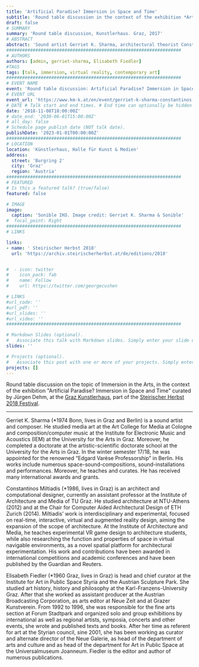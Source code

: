 ```yaml
---
title: 'Artificial Paradise? Immersion in Space and Time'
subtitle: 'Round table discussion in the context of the exhibition *Artificial Paradise? Immersion in Space and Time*.'
draft: false
# SUMMARY
summary: 'Round table discussion, Kunstlerhaus. Graz, 2017'
# ABSTRACT 
abstract: 'Sound artist Gerriet K. Sharma, architectural theorist Constantinos Miltiadis and curator Elisabeth Fiedler will join for a round table discussion on immersive phenomena between sound and sculpture. As a starting point for the discussion serves the immersive space-sound-composition “Mirage Redux”, which Gerriet K. Sharma presents as part of the exhibition “Artificial Paradise? Immersion in Space and Time” in the darkened apse of the Künstlerhaus.'
##################################################################
# AUTHORS 
authors: [admin, gerriet-sharma, Elisabeth Fiedler]
#TAGS
tags: [talk, immersion, virtual reality, contemporary art]
##################################################################
# EVENT NAME 
event: 'Round table discussion: Artificial Paradise? Immersion in Space and Time'
# EVENT URL 
event_url: 'https://www.km-k.at/en/event/gerriet-k-sharma-constantinos-miltiadis-elisabeth-fiedler/'
# DATE # Talk start and end times. # End time can optionally be hidden by prefixing the line with `#`.
date: '2018-11-08T18:00:00Z'
# date_end: '2030-06-01T15:00:00Z'
# all_day: false
# Schedule page publish date (NOT talk date).
publishDate: '2023-01-01T00:00:00Z'
##################################################################
# LOCATION 
location: 'Künstlerhaus, Halle für Kunst & Medien'
address:
  street: 'Burgring 2'
  city: 'Graz'
  region: 'Austria'
##################################################################
# FEATURED
# Is this a featured talk? (true/false)
featured: false

# IMAGE 
image:
  caption: 'Sonible IKO. Image credit: Gerriet K. Sharma & Sonible'
#  focal_point: Right
##################################################################
# LINKS 

links: 
- name: ' Steirischer Herbst 2018'
  url: 'https://archiv.steirischerherbst.at/de/editions/2018'


#  - icon: twitter
#    icon_pack: fab
#    name: Follow
#    url: https://twitter.com/georgecushen

# LINKS 
#url_code: ''
#url_pdf: ''
#url_slides: ''
#url_video: ''
##################################################################

# Markdown Slides (optional).
#   Associate this talk with Markdown slides. Simply enter your slide deck's filename without extension. Otherwise, set `slides = ""`.
slides: ''

# Projects (optional).
#   Associate this post with one or more of your projects. Simply enter your project's folder or file name without extension. Otherwise, set `projects = []`.
projects: []
---
```


Round table discussion on the topic of Immersion in the Arts, in the context of the exhibition "Artificial Paradise? Immersion in Space and Time" curated by Jürgen Dehm, at the [Graz Kunstlerhaus](https://www.km-k.at/en/), part of the [Steirischer Herbst 2018 Festival](https://www.steirischerherbst.at/en).

---


Gerriet K. Sharma (*1974 Bonn, lives in Graz and Berlin) is a sound artist and composer. He studied media art at the Art College for Media at Cologne and composition/computer music at the Institute for Electronic Music and Acoustics (IEM) at the University for the Arts in Graz. Moreover, he completed a doctorate at the artistic-scientific doctorate school at the University for the Arts in Graz. In the winter semester 17/18, he was appointed for the renowned “Edgard Varèse Professorship” in Berlin. His works include numerous space-sound-compositions, sound-installations and performances. Moreover, he teaches and curates. He has received many international awards and grants.

Constantinos Miltiadis (*1986, lives in Graz) is an architect and computational designer, currently an assistant professor at the Institute of Architecture and Media of TU Graz. He studied architecture at NTU-Athens (2012) and at the Chair for Computer Aided Architectural Design of ETH Zurich (2014). Miltiadis’ work is interdisciplinary and experimental, focused on real-time, interactive, virtual and augmented reality design, aiming the expansion of the scope of architecture. At the Institute of Architecture and Media, he teaches experimental VR game design to architecture students, while also researching the function and properties of space in virtual navigable environments, as a novel spatial platform for architectural experimentation. His work and contributions have been awarded in international competitions and academic conferences and have been published by the Guardian and Reuters.

Elisabeth Fiedler (*1960 Graz, lives in Graz) is head and chief curator at the Institute for Art in Public Space Styria and the Austrian Sculpture Park. She studied art history, history and philosophy at the Karl-Franzens-University Graz. After that she worked as assistant producer at the Austrian Broadcasting Corporation, as arts editor at Neue Zeit and at Grazer Kunstverein. From 1992 to 1996, she was responsible for the fine arts section at Forum Stadtpark and organized solo and group exhibitions by international as well as regional artists, symposia, concerts and other events, she wrote and published texts and books. After her time as referent for art at the Styrian council, sine 2001, she has been working as curator and alternate director of the Neue Galerie, as head of the department of arts and culture and as head of the department for Art in Public Space at the Universalmuseum Joanneum. Fiedler is the editor and author of numerous publications.